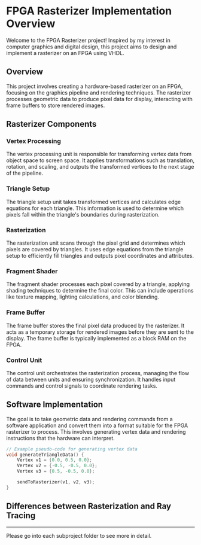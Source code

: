 # FPGA Rasterizer Implementation Overview
Welcome to the FPGA Rasterizer project! Inspired by my interest in computer graphics and digital design, this project aims to design and implement a rasterizer on an FPGA using VHDL.
## Overview 
This project involves creating a hardware-based rasterizer on an FPGA, focusing on the graphics pipeline and rendering techniques. The rasterizer processes geometric data to produce pixel data for display, interacting with frame buffers to store rendered images.

## Rasterizer Components

### Vertex Processing
The vertex processing unit is responsible for transforming vertex data from object space to screen space. It applies transformations such as translation, rotation, and scaling, and outputs the transformed vertices to the next stage of the pipeline.

### Triangle Setup
The triangle setup unit takes transformed vertices and calculates edge equations for each triangle. This information is used to determine which pixels fall within the triangle's boundaries during rasterization.

### Rasterization
The rasterization unit scans through the pixel grid and determines which pixels are covered by triangles. It uses edge equations from the triangle setup to efficiently fill triangles and outputs pixel coordinates and attributes.

### Fragment Shader
The fragment shader processes each pixel covered by a triangle, applying shading techniques to determine the final color. This can include operations like texture mapping, lighting calculations, and color blending.

### Frame Buffer
The frame buffer stores the final pixel data produced by the rasterizer. It acts as a temporary storage for rendered images before they are sent to the display. The frame buffer is typically implemented as a block RAM on the FPGA.

### Control Unit
The control unit orchestrates the rasterization process, managing the flow of data between units and ensuring synchronization. It handles input commands and control signals to coordinate rendering tasks.


## Software Implementation
The goal is to take geometric data and rendering commands from a software application and convert them into a format suitable for the FPGA rasterizer to process. This involves generating vertex data and rendering instructions that the hardware can interpret.

```C
// Example pseudo-code for generating vertex data
void generateTriangleData() {
    Vertex v1 = {0.0, 0.5, 0.0};
    Vertex v2 = {-0.5, -0.5, 0.0};
    Vertex v3 = {0.5, -0.5, 0.0};

    sendToRasterizer(v1, v2, v3);
}
```

## Differences between Rasterization and Ray Tracing

---

Please go into each subproject folder to see more in detail.

